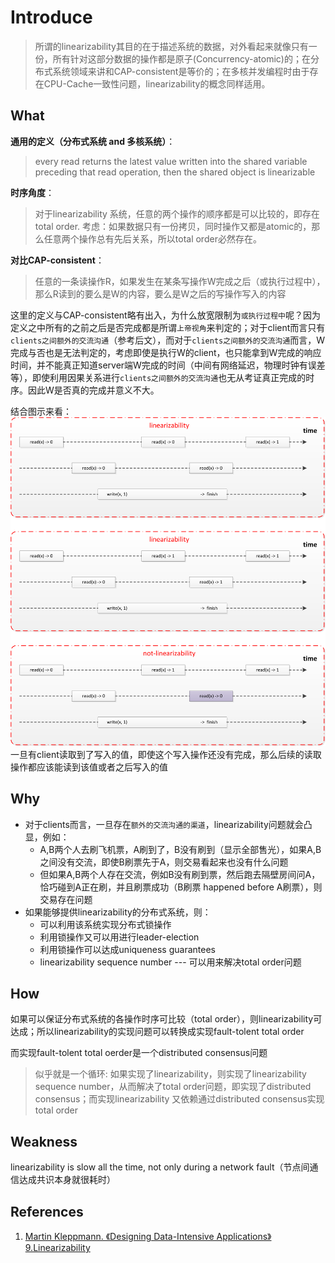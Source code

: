 # Introduce
> 所谓的linearizability其目的在于描述系统的数据，对外看起来就像只有一份，所有针对这部分数据的操作都是原子(Concurrency-atomic)的；在分布式系统领域来讲和CAP-consistent是等价的；在多核并发编程时由于存在CPU-Cache一致性问题，linearizability的概念同样适用。

## What
**通用的定义（分布式系统 and 多核系统）**：
> every read returns the latest value written into the shared variable preceding that read operation, then the shared object is linearizable


**时序角度**：
> 对于linearizability 系统，任意的两个操作的顺序都是可以比较的，即存在total order. 考虑：如果数据只有一份拷贝，同时操作又都是atomic的，那么任意两个操作总有先后关系，所以total order必然存在。


**对比CAP-consistent**：
> 任意的一条读操作R，如果发生在某条写操作W完成之后（或执行过程中），那么R读到的要么是W的内容，要么是W之后的写操作写入的内容

这里的定义与CAP-consistent略有出入，为什么放宽限制为`或执行过程中`呢？因为定义之中所有的之前之后是否完成都是所谓`上帝视角`来判定的；对于client而言只有`clients之间额外的交流沟通`（参考后文），而对于`clients之间额外的交流沟通`而言，W完成与否也是无法判定的，考虑即使是执行W的client，也只能拿到W完成的响应时间，并不能真正知道server端W完成的时间（中间有网络延迟，物理时钟有误差等），即使利用因果关系进行`clients之间额外的交流沟通`也无从考证真正完成的时序。因此W是否真的完成并意义不大。

结合图示来看：
![Alt text](https://github.com/1Feng/learn-distributed-systems/blob/master/theory/consistency/linearizability/images/linearizability.png)
一旦有client读取到了写入的值，即使这个写入操作还没有完成，那么后续的读取操作都应该能读到该值或者之后写入的值


## Why
- 对于clients而言，一旦存在`额外的交流沟通的渠道`，linearizability问题就会凸显，例如：
  - A,B两个人去刷飞机票，A刷到了，B没有刷到（显示全部售光），如果A,B之间没有交流，即使B刷票先于A，则交易看起来也没有什么问题
  - 但如果A,B两个人存在交流，例如B没有刷到票，然后跑去隔壁房间问A，恰巧碰到A正在刷，并且刷票成功（B刷票 happened before A刷票），则交易存在问题
- 如果能够提供linearizability的分布式系统，则：
  - 可以利用该系统实现分布式锁操作
  - 利用锁操作又可以用进行leader-election
  - 利用锁操作可以达成uniqueness guarantees
  - linearizability sequence number --- 可以用来解决total order问题
  

## How
如果可以保证分布式系统的各操作时序可比较（total order），则linearizability可达成；所以linearizability的实现问题可以转换成实现fault-tolent total order 

而实现fault-tolent total oerder是一个distributed consensus问题

> 似乎就是一个循环: 如果实现了linearizability，则实现了linearizability sequence number，从而解决了total order问题，即实现了distributed consensus；而实现linearizability 又依赖通过distributed consensus实现total order


## Weakness
linearizability is slow all the time, not only during a network fault（节点间通信达成共识本身就很耗时）

## References
1. [Martin Kleppmann. 《Designing Data-Intensive Applications》9.Linearizability](http://dataintensive.net/)
